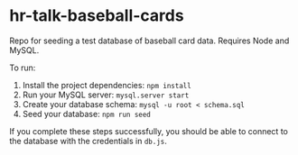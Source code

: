 # hr-talk-baseball-cards

Repo for seeding a test database of baseball card data. Requires Node and MySQL.

To run:
1. Install the project dependencies: `npm install`
2. Run your MySQL server: `mysql.server start`
3. Create your database schema: `mysql -u root < schema.sql`
4. Seed your database: `npm run seed`

If you complete these steps successfully, you should be able to connect to the database with the credentials in `db.js`.
